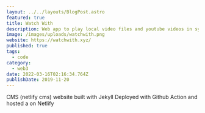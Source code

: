 ```yaml
---
layout: ../../layouts/BlogPost.astro
featured: true
title: Watch With
description: Web app to play local video files and youtube videos in sync with your friends for a great movie night! Built with Nuxt and Socket
image: /images/uploads/watchwith.png
website: https://watchwith.xyz/
published: true
tags:
  - code
category:
  - web3
date: 2022-03-16T02:16:34.764Z
publishDate: 2019-11-20
---
```


CMS (netlify cms) website built with Jekyll Deployed with Github Action and hosted a on Netlify
